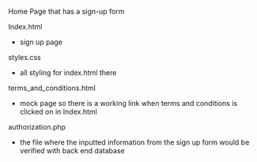 Home Page that has a sign-up form

Index.html
  - sign up page

styles.css
  - all styling for index.html there

terms_and_conditions.html
  - mock page so there is a working link when terms and conditions is clicked on in Index.html

authorization.php
  - the file where the inputted information from the sign up form would be verified with back end database
